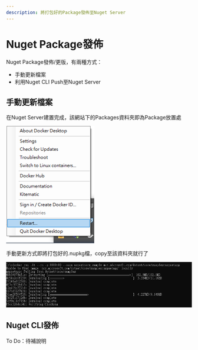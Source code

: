 ```yaml
---
description: 將打包好的Package發佈至Nuget Server
---
```


# Nuget Package發佈

Nuget Package發佈/更版，有兩種方式：

* 手動更新檔案
* 利用Nuget CLI Push至Nuget Server

## 手動更新檔案

在Nuget Server建置完成，該網站下的Packages資料夾即為Package放置處

![](../../.gitbook/assets/image%20%28135%29.png)

手動更新方式即將打包好的.nupkg檔，copy至該資料夾就行了

![](../../.gitbook/assets/image%20%28117%29.png)

## Nuget CLI發佈

To Do：待補說明

